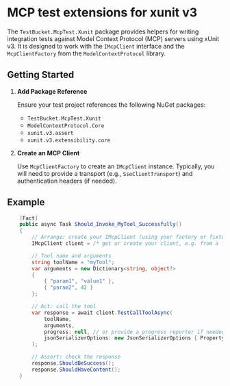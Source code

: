 # MCP test extensions for xunit v3

The `TestBucket.McpTest.Xunit` package provides helpers for writing integration tests against Model Context Protocol (MCP) servers using xUnit v3. It is designed to work with the `IMcpClient` interface and the `McpClientFactory` from the `ModelContextProtocol` library.

## Getting Started

1. **Add Package Reference**

   Ensure your test project references the following NuGet packages:
   - `TestBucket.McpTest.Xunit`
   - `ModelContextProtocol.Core`
   - `xunit.v3.assert`
   - `xunit.v3.extensibility.core`

2. **Create an MCP Client**

   Use `McpClientFactory` to create an `IMcpClient` instance. Typically, you will need to provide a transport (e.g., `SseClientTransport`) and authentication headers (if needed).

## Example

```csharp
    [Fact]
    public async Task Should_Invoke_MyTool_Successfully()
    {
        // Arrange: create your IMcpClient (using your factory or fixture)
        IMcpClient client = /* get or create your client, e.g. from a fixture */;

        // Tool name and arguments
        string toolName = "myTool";
        var arguments = new Dictionary<string, object?>
        {
            { "param1", "value1" },
            { "param2", 42 }
        };

        // Act: call the tool
        var response = await client.TestCallToolAsync(
            toolName,
            arguments,
            progress: null, // or provide a progress reporter if needed
            jsonSerializerOptions: new JsonSerializerOptions { PropertyNameCaseInsensitive = true }
        );

        // Assert: check the response
        response.ShouldBeSuccess();
        response.ShouldHaveContent();
    }
```